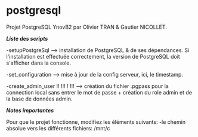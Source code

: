 # postgresql

Projet PostgreSQL YnovB2 par Olivier TRAN & Gautier NICOLLET.

***Liste des scripts***

-setupPostgreSql --> installation de PostgreSQL & de ses dépendances. Si l'installation est effectuée correctement, la version de PostgreSQL doit s'afficher dans la console.

-set_configuration --> mise à jour de la config serveur, ici, le timestamp.

-create_admin_user !! !!! ! !!! --> création du fichier .pgpass pour la connection local sans entrer le mot de passe + création du role admin et de la base de données admin. 

***Notes importantes***

Pour que le projet fonctionne, modifiez les éléments suivants:
-le chemin absolue vers les différents fichiers: /mnt/c
